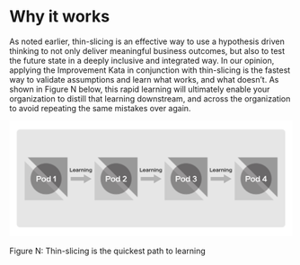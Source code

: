 # Why it works

As noted earlier, thin-slicing is an effective way to use a hypothesis driven thinking to not only deliver meaningful business outcomes, but also to test the future state in a deeply inclusive and integrated way. In our opinion, applying the Improvement Kata in conjunction with thin-slicing is the fastest way to validate assumptions and learn what works, and what doesn’t. As shown in Figure N below, this rapid learning will ultimately enable your organization to distill that learning downstream, and across the organization to avoid repeating the same mistakes over again.

![](../.gitbook/assets/0%20%2814%29.png)

Figure N: Thin-slicing is the quickest path to learning

